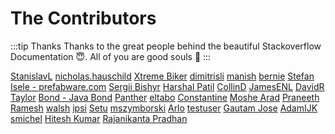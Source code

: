 # The Contributors

:::tip Thanks
Thanks to the great people behind the beautiful Stackoverflow Documentation :innocent:. All of you are good souls :100:
:::

[StanislavL](https://stackoverflow.com/users/301607/stanislavl) [nicholas.hauschild](https://stackoverflow.com/users/343568/nicholas-hauschild) [Xtreme Biker](https://stackoverflow.com/users/1199132/xtreme-biker) [dimitrisli](https://stackoverflow.com/users/185723/dimitrisli) [manish](https://stackoverflow.com/users/1126526/manish) [bernie](https://stackoverflow.com/users/1030527/bernie) [Stefan Isele - prefabware.com](https://stackoverflow.com/users/3608192/stefan-isele-prefabware-com) [Sergii Bishyr](https://stackoverflow.com/users/5604676/sergii-bishyr) [Harshal Patil](https://stackoverflow.com/users/3244185/harshal-patil) [CollinD](https://stackoverflow.com/users/5298696/collind) [JamesENL](https://stackoverflow.com/users/2357233/jamesenl) [DavidR](https://stackoverflow.com/users/1947251/davidr) [Taylor](https://stackoverflow.com/users/229743/taylor) [Bond - Java Bond](https://stackoverflow.com/users/1910582/bond-java-bond) [Panther](https://stackoverflow.com/users/3617127/panther) [eltabo](https://stackoverflow.com/users/2165447/eltabo) [Constantine](https://stackoverflow.com/users/2267100/constantine) [Moshe Arad](https://stackoverflow.com/users/6793312/moshe-arad) [Praneeth Ramesh](https://stackoverflow.com/users/2197837/praneeth-ramesh) [walsh](https://stackoverflow.com/users/4101415/walsh) [ipsi](https://stackoverflow.com/users/415877/ipsi) [Setu](https://stackoverflow.com/users/3365479/setu) [mszymborski](https://stackoverflow.com/users/5339966/mszymborski) [Arlo](https://stackoverflow.com/users/197733/arlo) [testuser](https://stackoverflow.com/users/4251301/testuser) [Gautam Jose](https://stackoverflow.com/users/4921429/gautam-jose) [AdamIJK](https://stackoverflow.com/users/3913948/adamijk) [smichel](https://stackoverflow.com/users/7089830/smichel) [Hitesh Kumar](https://stackoverflow.com/users/5821591/hitesh-kumar) [Rajanikanta Pradhan](https://stackoverflow.com/users/6380454/rajanikanta-pradhan) 